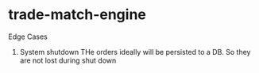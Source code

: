 # trade-match-engine

Edge Cases
1. System shutdown
THe orders ideally will be persisted to a DB. So they are not lost during shut down

